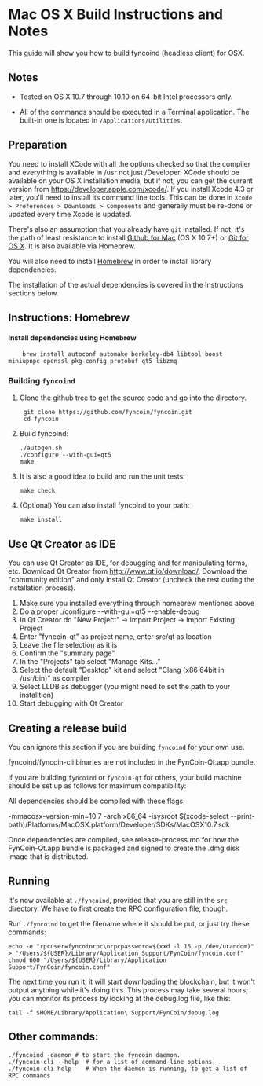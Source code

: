 Mac OS X Build Instructions and Notes
====================================
This guide will show you how to build fyncoind (headless client) for OSX.

Notes
-----

* Tested on OS X 10.7 through 10.10 on 64-bit Intel processors only.

* All of the commands should be executed in a Terminal application. The
built-in one is located in `/Applications/Utilities`.

Preparation
-----------

You need to install XCode with all the options checked so that the compiler
and everything is available in /usr not just /Developer. XCode should be
available on your OS X installation media, but if not, you can get the
current version from https://developer.apple.com/xcode/. If you install
Xcode 4.3 or later, you'll need to install its command line tools. This can
be done in `Xcode > Preferences > Downloads > Components` and generally must
be re-done or updated every time Xcode is updated.

There's also an assumption that you already have `git` installed. If
not, it's the path of least resistance to install [Github for Mac](https://mac.github.com/)
(OS X 10.7+) or
[Git for OS X](https://code.google.com/p/git-osx-installer/). It is also
available via Homebrew.

You will also need to install [Homebrew](http://brew.sh) in order to install library
dependencies.

The installation of the actual dependencies is covered in the Instructions
sections below.

Instructions: Homebrew
----------------------

#### Install dependencies using Homebrew

        brew install autoconf automake berkeley-db4 libtool boost miniupnpc openssl pkg-config protobuf qt5 libzmq

### Building `fyncoind`

1. Clone the github tree to get the source code and go into the directory.

        git clone https://github.com/fyncoin/fyncoin.git
        cd fyncoin

2.  Build fyncoind:

        ./autogen.sh
        ./configure --with-gui=qt5
        make

3.  It is also a good idea to build and run the unit tests:

        make check

4.  (Optional) You can also install fyncoind to your path:

        make install

Use Qt Creator as IDE
------------------------
You can use Qt Creator as IDE, for debugging and for manipulating forms, etc.
Download Qt Creator from http://www.qt.io/download/. Download the "community edition" and only install Qt Creator (uncheck the rest during the installation process).

1. Make sure you installed everything through homebrew mentioned above
2. Do a proper ./configure --with-gui=qt5 --enable-debug
3. In Qt Creator do "New Project" -> Import Project -> Import Existing Project
4. Enter "fyncoin-qt" as project name, enter src/qt as location
5. Leave the file selection as it is
6. Confirm the "summary page"
7. In the "Projects" tab select "Manage Kits..."
8. Select the default "Desktop" kit and select "Clang (x86 64bit in /usr/bin)" as compiler
9. Select LLDB as debugger (you might need to set the path to your installtion)
10. Start debugging with Qt Creator

Creating a release build
------------------------
You can ignore this section if you are building `fyncoind` for your own use.

fyncoind/fyncoin-cli binaries are not included in the FynCoin-Qt.app bundle.

If you are building `fyncoind` or `fyncoin-qt` for others, your build machine should be set up
as follows for maximum compatibility:

All dependencies should be compiled with these flags:

 -mmacosx-version-min=10.7
 -arch x86_64
 -isysroot $(xcode-select --print-path)/Platforms/MacOSX.platform/Developer/SDKs/MacOSX10.7.sdk

Once dependencies are compiled, see release-process.md for how the FynCoin-Qt.app
bundle is packaged and signed to create the .dmg disk image that is distributed.

Running
-------

It's now available at `./fyncoind`, provided that you are still in the `src`
directory. We have to first create the RPC configuration file, though.

Run `./fyncoind` to get the filename where it should be put, or just try these
commands:

    echo -e "rpcuser=fyncoinrpc\nrpcpassword=$(xxd -l 16 -p /dev/urandom)" > "/Users/${USER}/Library/Application Support/FynCoin/fyncoin.conf"
    chmod 600 "/Users/${USER}/Library/Application Support/FynCoin/fyncoin.conf"

The next time you run it, it will start downloading the blockchain, but it won't
output anything while it's doing this. This process may take several hours;
you can monitor its process by looking at the debug.log file, like this:

    tail -f $HOME/Library/Application\ Support/FynCoin/debug.log

Other commands:
-------

    ./fyncoind -daemon # to start the fyncoin daemon.
    ./fyncoin-cli --help  # for a list of command-line options.
    ./fyncoin-cli help    # When the daemon is running, to get a list of RPC commands

